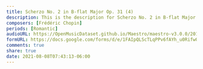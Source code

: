 ```yaml
---
title: Scherzo No. 2 in B-flat Major Op. 31 (4)
description: This is the description for Scherzo No. 2 in B-flat Major Op. 31 by Frédéric Chopin
composers: [Frédéric Chopin]
periods: [Romantic]
audioURL: https://OpenMusicDataset.github.io/Maestro/maestro-v3.0.0/2017/MIDI-Unprocessed_057_PIANO057_MID--AUDIO-split_07-07-17_Piano-e_1-07_wav--5.midi
formURL: https://docs.google.com/forms/d/e/1FAIpQLScTLqPPv6fAYh_u0RifwQHfpntKYE_lrC74fBxszIGOHbXTaA/viewform
comments: true
share: true
date: 2021-08-08T07:43:13-06:00
---
```

